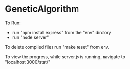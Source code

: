 GeneticAlgorithm
================


To Run:
* run "npm install express" from the "env" dirctory
* run "node server"

To delete compiled files run "make reset" from env.

To view the progress, while server.js is running, navigate to "localhost:3000/stat/"
